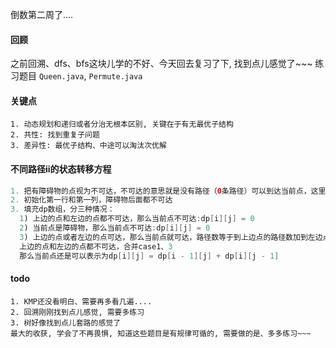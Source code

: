 

倒数第二周了....


#### 回顾
之前回溯、dfs、bfs这块儿学的不好、今天回去复习了下, 找到点儿感觉了~~~
练习题目 `Queen.java`, `Permute.java`

#### 关键点
```
1. 动态规划和递归或者分治无根本区别, 关键在于有无最优子结构
2. 共性: 找到重复子问题
3. 差异性: 最优子结构、中途可以淘汰次优解
```

#### 不同路径ii的状态转移方程
```java
1. 把有障碍物的点视为不可达，不可达的意思就是没有路径（0条路径）可以到达当前点，这里用dp[i[[j]=0表示不可达。
2. 初始化第一行和第一列，障碍物后面都不可达
3. 填充dp数组，分三种情况：
  1) 上边的点和左边的点都不可达，那么当前点不可达:dp[i][j] = 0
  2) 当前点是障碍物，那么当前点不可达:dp[i][j] = 0
  3) 上边的点或者左边的点可达，那么当前点就可达，路径数等于到上边点的路径数加到左边点的路径数:dp[i][j] = dp[i - 1][j] + dp[i][j - 1]
  上边的点和左边的点都不可达，合并case1、3
  那么当前点还是可以表示为dp[i][j] = dp[i - 1][j] + dp[i][j - 1]
```

#### todo
```
1. KMP还没看明白、需要再多看几遍....
2. 回溯刚刚找到点儿感觉, 需要多练习
3. 树好像找到点儿套路的感觉了
最大的收获, 学会了不再畏惧, 知道这些题目是有规律可循的, 需要做的是、多多练习~~~

```




















